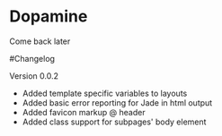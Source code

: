 Dopamine
========

Come back later


#Changelog

Version 0.0.2
 - Added template specific variables to layouts
 - Added basic error reporting for Jade in html output
 - Added favicon markup @ header
 - Added class support for subpages' body element
